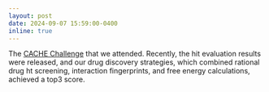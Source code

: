 ```yaml
---
layout: post
date: 2024-09-07 15:59:00-0400
inline: true
---
```


The [CACHE Challenge](https://cache-challenge.org/challenges/finding-ligands-targeting-the-conserved-rna-binding-site-of-sars-cov-2-nsp13) that we attended. Recently, the hit evaluation results were released, and our drug discovery strategies, which combined rational drug ht screening, interaction fingerprints, and free energy calculations, achieved a top3 score.

